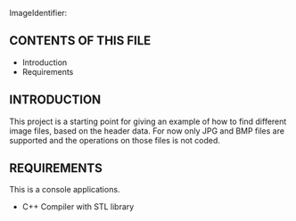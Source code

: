 ImageIdentifier:


CONTENTS OF THIS FILE
---------------------
   
 * Introduction
 * Requirements


INTRODUCTION
------------

This project is a starting point for giving an example of how to find different
image files, based on the header data.
For now only JPG and BMP files are supported and the operations on those files
is not coded.

REQUIREMENTS
------------

This is a console applications.

* C++ Compiler with STL library